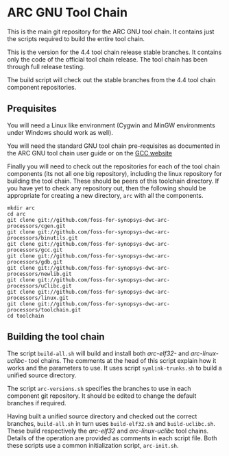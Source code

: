ARC GNU Tool Chain
==================

This is the main git repository for the ARC GNU tool chain. It contains just
the scripts required to build the entire tool chain.

This is the version for the 4.4 tool chain release stable branches. It
contains only the code of the official tool chain release. The tool chain has
been through full release testing.

The build script will check out the stable branches from the 4.4 tool
chain component repositories.

Prequisites
-----------

You will need a Linux like environment (Cygwin and MinGW environments under
Windows should work as well).

You will need the standard GNU tool chain pre-requisites as documented in the
ARC GNU tool chain user guide or on the
[GCC website](http://gcc.gnu.org/install/prerequisites.html)

Finally you will need to check out the repositories for each of the tool chain
components (its not all one big repository), including the linux repository
for building the tool chain. These should be peers of this toolchain
directory. If you have yet to check any repository out, then the following
should be appropriate for creating a new directory, `arc` with all the
components.

    mkdir arc
    cd arc
    git clone git://github.com/foss-for-synopsys-dwc-arc-processors/cgen.git
    git clone git://github.com/foss-for-synopsys-dwc-arc-processors/binutils.git
    git clone git://github.com/foss-for-synopsys-dwc-arc-processors/gcc.git
    git clone git://github.com/foss-for-synopsys-dwc-arc-processors/gdb.git
    git clone git://github.com/foss-for-synopsys-dwc-arc-processors/newlib.git
    git clone git://github.com/foss-for-synopsys-dwc-arc-processors/uClibc.git
    git clone git://github.com/foss-for-synopsys-dwc-arc-processors/linux.git
    git clone git://github.com/foss-for-synopsys-dwc-arc-processors/toolchain.git
    cd toolchain

Building the tool chain
-----------------------

The script `build-all.sh` will build and install both *arc-elf32-* and
*arc-linux-uclibc-* tool chains. The comments at the head of this script
explain how it works and the parameters to use. It uses script
`symlink-trunks.sh` to build a unified source directory.

The script `arc-versions.sh` specifies the branches to use in each component
git repository. It should be edited to change the default branches if
required.

Having built a unified source directory and checked out the correct branches,
`build-all.sh` in turn uses `build-elf32.sh` and `build-uclibc.sh`. These
build respectively the *arc-elf32* and *arc-linux-uclibc* tool chains. Details
of the operation are provided as comments in each script file. Both these
scripts use a common initialization script, `arc-init.sh`.

